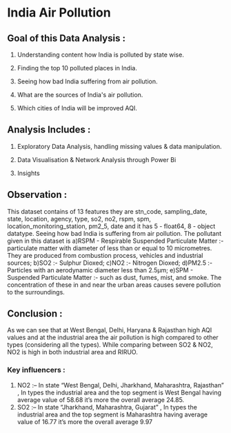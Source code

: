 # India Air Pollution
## Goal of this Data Analysis :

1. Understanding content how India is polluted by state wise.

2. Finding the top 10 polluted places in India.

3. Seeing how bad India suffering from air pollution.

4. What are the sources of India's air pollution.

5. Which cities of India will be improved AQI.


## Analysis Includes :

1. Exploratory Data Analysis, handling missing values & data manipulation.

2. Data Visualisation & Network Analysis through Power Bi

3. Insights


## Observation : 
This dataset contains of 13 features they are stn_code, sampling_date, state, location, agency, type, so2, no2, rspm, spm, location_monitoring_station, pm2_5, date and it has 5 - float64, 8 - object datatype. Seeing how bad India is suffering from air pollution. 
The pollutant given in this dataset is a)RSPM - Respirable Suspended Particulate Matter :- particulate matter with diameter of less than or equal to 10 micrometres. They are produced from combustion process, vehicles and industrial sources; b)SO2 :- Sulphur Dioxed; c)NO2 :- Nitrogen Dioxed; 
d)PM2.5 :-  Particles with an aerodynamic diameter less than  2.5μm; e)SPM - Suspended Particulate Matter :- such as dust, fumes, mist, and smoke. The concentration of these in and near the urban areas causes severe pollution to the surroundings. 
 

## Conclusion :
As we can see that at West Bengal, Delhi, Haryana & Rajasthan high AQI values and at the industrial area the air pollution is high compared to other types (considering all the types). While comparing between SO2 & NO2, NO2 is high in both industrial area and RIRUO. 

### Key influencers : 
1. NO2 :– In state  “West Bengal, Delhi, Jharkhand, Maharashtra, Rajasthan” , In types the industrial area and the top segment is West Bengal having average value of 58.68 it’s more the overall average 24.85. 
2. SO2 :– In state “Jharkhand, Maharashtra, Gujarat” , In types the industrial area and the top segment is Maharashtra having average value of 16.77 it’s more the overall average 9.97

